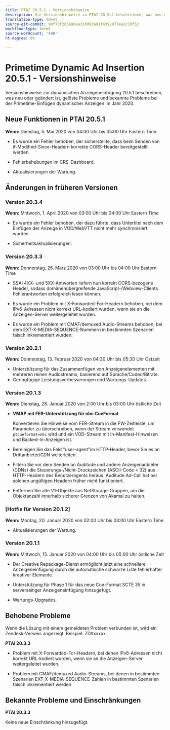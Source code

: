 ```yaml
---
title: PTAI 20.5.1 - Versionshinweise
description: Die Versionshinweise zu PTAI 20.5.1 beschreiben, was neu oder geändert ist, die gelösten und bekannten Probleme bei der Primetime Dynamic Ad Insertion im Jahr 2020.
translation-type: tm+mt
source-git-commit: 90f75f263e96ea37dd93a91f4392077ea2c70f32
workflow-type: tm+mt
source-wordcount: '440'
ht-degree: 0%

---
```



# Primetime Dynamic Ad Insertion 20.5.1 - Versionshinweise

Versionshinweise zur dynamischen Anzeigeneinfügung 20.5.1 beschreiben, was neu oder geändert ist, gelöste Probleme und bekannte Probleme bei der Primetime-Einfügen dynamischer Anzeigen im Jahr 2020.

## Neue Funktionen in PTAI 20.5.1

**Wenn:** Dienstag, 5. Mai 2020 von 04:00 Uhr bis 05:00 Uhr Eastern Time

* Es wurde ein Fehler behoben, der sicherstellte, dass beim Senden von if-Modified-Since-Headern korrekte CORS-Header bereitgestellt werden.

* Fehlerbehebungen im CRS-Dashboard.

* Aktualisierungen der Wartung.

## Änderungen in früheren Versionen

### Version 20.3.4

**Wenn:** Mittwoch, 1. April 2020 von 03:00 Uhr bis 04:00 Uhr Eastern Time

* Es wurde ein Fehler behoben, der dazu führte, dass Untertitel nach dem Einfügen der Anzeige in VOD/WebVTT nicht mehr synchronisiert wurden.

* Sicherheitsaktualisierungen.

### Version 20.3.3

**Wenn:** Donnerstag, 26. März 2020 von 03:00 Uhr bis 04:00 Uhr Eastern Time

* SSAI 4XX- und 5XX-Antworten liefern nun korrekt CORS-bezogene Header, sodass domänenübergreifende JavaScript-/Webview-Clients Fehlerantworten erfolgreich lesen können.

* Es wurde ein Problem mit X-Forwarded-For-Headern behoben, bei dem IPv6-Adressen nicht korrekt URL-kodiert wurden, wenn sie an die Anzeigen-Server weitergeleitet wurden.

* Es wurde ein Problem mit CMAF/demuxed Audio-Streams behoben, bei dem EXT-X-MEDIA-SEQUENCE-Nummern in bestimmten Szenarien falsch inkrementiert wurden.

### Version 20.2.1

**Wenn:** Donnerstag, 13. Februar 2020 von 04:30 Uhr bis 05:30 Uhr Ostzeit

* Unterstützung für das Zusammenfügen von Anzeigenelementen mit mehreren reinen Audiostreams, basierend auf Sprache/Codec/Bitrate.
* Geringfügige Leistungsverbesserungen und Wartungs-Updates.

### Version 20.1.3

**Wenn:** Dienstag, 28. Januar 2020 von 2:00 Uhr bis 03:00 Uhr östliche Zeit

* **VMAP mit FER-Unterstützung für nbc CueFormat**

   Konvertieren Sie Hinweise vom FER-Stream in die FW-Zeitleiste, um Parameter zu überschreiben, wenn der Stream verwendet `ptcueformat=nbc` wird und ein VOD-Stream mit In-Manifest-Hinweisen und Backed-In-Anzeigen ist.

* Bereinigen Sie das Feld &quot;user-agent&quot;im HTTP-Header, bevor Sie es an Drittanbieter/CDN weiterleiten.

* Filtern Sie vor dem Senden an Auditude und andere Anzeigenanbieter (CDNs) die Steuerungs-/Nicht-Druckzeichen (ASCII-Code &lt; 32) aus HTTP-Headern des Benutzeragents heraus. Auditude Ad-Call hat bei solchen ungültigen Headern früher nicht funktioniert.

* Entfernen Sie alte V1-Objekte aus NetStorage-Gruppen, um die Objektanzahl innerhalb sicherer Grenzen von Akamai zu halten.

### [Hotfix für Version 20.1.2]

**Wenn:** Montag, 20. Januar 2020 von 02:00 Uhr bis 03:00 Uhr Eastern Time

* Aktualisierungen der Wartung.

### Version 20.1.1

**Wenn:** Mittwoch, 15. Januar 2020 von 04:00 Uhr bis 05:00 Uhr östliche Zeit

* Der Creative Repackage-Dienst ermöglicht jetzt eine schnellere Anzeigeneinfügung durch die automatische schwarze Liste fehlerhafter kreativer Elemente.

* Unterstützung für Phase 1 für das neue Cue-Format SCTE 35 in serverseitiger Anzeigeneinfügung hinzugefügt.

* Wartungs-Upgrades.

## Behobene Probleme

Wenn die Lösung mit einem gemeldeten Problem verbunden ist, wird ein Zendesk-Verweis angezeigt. Beispiel: ZD#xxxxx.

**PTAI 20.3.3**

* Problem mit X-Forwarded-For-Headern, bei denen IPv6-Adressen nicht korrekt URL-kodiert wurden, wenn sie an die Anzeigen-Server weitergeleitet wurden.

* Problem mit CMAF/demuxed Audio-Streams, bei denen in bestimmten Szenarien EXT-X-MEDIA-SEQUENCE-Zahlen in bestimmten Szenarien falsch inkrementiert werden

## Bekannte Probleme und Einschränkungen

**PTAI 20.3.3**

Keine neue Einschränkung hinzugefügt.
